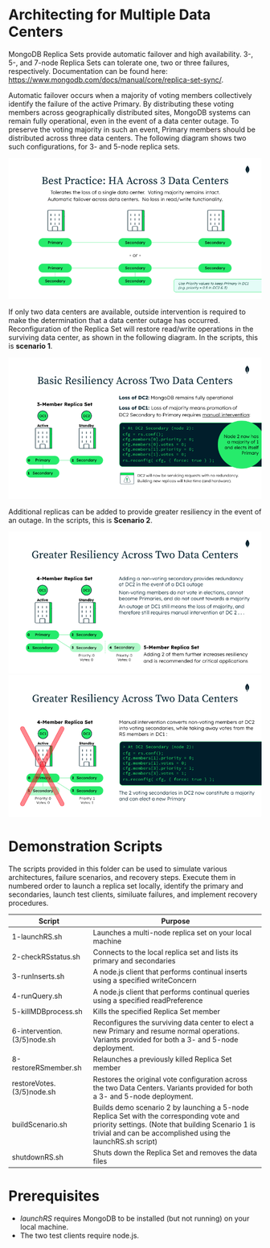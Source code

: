 # Architecting for Multiple Data Centers

MongoDB Replica Sets provide automatic failover and high availability. 3-, 5-, and 7-node Replica Sets can tolerate one, two or three failures, respectively. Documentation can be found here: https://www.mongodb.com/docs/manual/core/replica-set-sync/.

Automatic failover occurs when a majority of voting members collectively identify the failure of the active Primary. By distributing these voting members across geographically distributed sites, MongoDB systems can remain fully operational, even in the event of a data center outage. To preserve the voting majority in such an event, Primary members should be distributed across three data centers. The following diagram shows two such configurations, for 3- and 5-node replica sets. 

<img src="images/HA-3-DCs.png" alt="HA across 3 data centers"/>

If only two data centers are available, outside intervention is required to make the determination that a data center outage has occurred. Reconfiguration of the Replica Set will restore read/write operations in the surviving data center, as shown in the following diagram. In the scripts, this is **scenario 1**.

<img src="images/basic-resiliency-2-DCs.png" alt="Basic resiliency across 2 data centers"/>

Additional replicas can be added to provide greater resiliency in the event of an outage. In the scripts, this is **Scenario 2**.

<img src="images/greater-resiliency-2-DCs.png" alt="Greater resiliency across 2 data centers"/>

<img src="images/failure-scenario-2-DCs.png" alt="Failure scenario across 2 data centers"/>

# Demonstration Scripts

The scripts provided in this folder can be used to simulate various architectures, failure scenarios, and recovery steps. Execute them in numbered order to launch a replica set locally, identify the primary and secondaries, launch test clients, similuate failures, and implement recovery procedures.

|Script|Purpose|
|---|---|
| 1-launchRS.sh | Launches a multi-node replica set on your local machine
| 2-checkRSstatus.sh | Connects to the local replica set and lists its primary and secondaries
| 3-runInserts.sh | A node.js client that performs continual inserts using a specified writeConcern
| 4-runQuery.sh | A node.js client that performs continual queries using a specified readPreference
| 5-killMDBprocess.sh | Kills the specified Replica Set member
| 6-intervention.(3/5)node.sh | Reconfigures the surviving data center to elect a new Primary and resume normal operations. Variants provided for both a 3- and 5-node deployment.
| 8-restoreRSmember.sh | Relaunches a previously killed Replica Set member
| restoreVotes.(3/5)node.sh | Restores the original vote configuration across the two Data Centers. Variants provided for both a 3- and 5-node deployment.
| buildScenario.sh | Builds demo scenario 2 by launching a 5-node Replica Set with the corresponding vote and priority settings. (Note that building Scenario 1 is trivial and can be accomplished using the launchRS.sh script)
| shutdownRS.sh | Shuts down the Replica Set and removes the data files

# Prerequisites

- *launchRS* requires MongoDB to be installed (but not running) on your local machine.
- The two test clients require node.js. 

